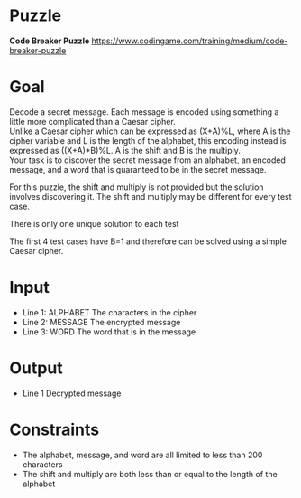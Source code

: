 # Puzzle
**Code Breaker Puzzle** https://www.codingame.com/training/medium/code-breaker-puzzle

# Goal
Decode a secret message. Each message is encoded using something a little more complicated than a Caesar cipher.  
Unlike a Caesar cipher which can be expressed as (X+A)%L, where A is the cipher variable and L is the length of the alphabet, this encoding instead is expressed as ((X+A)*B)%L. A is the shift and B is the multiply.  
Your task is to discover the secret message from an alphabet, an encoded message, and a word that is guaranteed to be in the secret message.

For this puzzle, the shift and multiply is not provided but the solution involves discovering it. The shift and multiply may be different for every test case.

There is only one unique solution to each test

The first 4 test cases have B=1 and therefore can be solved using a simple Caesar cipher.

# Input
* Line 1: ALPHABET The characters in the cipher
* Line 2: MESSAGE The encrypted message
* Line 3: WORD The word that is in the message

# Output
* Line 1 Decrypted message

# Constraints
* The alphabet, message, and word are all limited to less than 200 characters
* The shift and multiply are both less than or equal to the length of the alphabet
